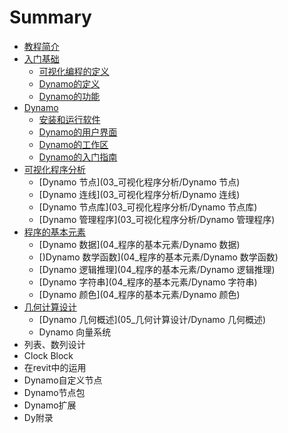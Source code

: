 # Summary

* [教程简介](README.md)
* [入门基础](01_入门基础/入门基础)
   * [可视化编程的定义](01_入门基础/可视化编程的定义)
   * [Dynamo的定义](01_入门基础/Dynamo的定义)
   * [Dynamo的功能](01_入门基础/Dynamo的功能)
* [Dynamo](02_Dynamo/Dynamo)
   * [安装和运行软件](02_Dynamo/安装和运行软件)
   * [Dynamo的用户界面](02_Dynamo/Dynamo的用户界面)
   * [Dynamo的工作区](02_Dynamo/Dynamo的工作区)
   * [Dynamo的入门指南](02_Dynamo/Dynamo的入门指南)
* [可视化程序分析](03_可视化程序分析/可视化程序分析)
   * [Dynamo 节点](03_可视化程序分析/Dynamo 节点)
   * [Dynamo 连线](03_可视化程序分析/Dynamo 连线)
   * [Dynamo 节点库](03_可视化程序分析/Dynamo 节点库)
   * [Dynamo 管理程序](03_可视化程序分析/Dynamo 管理程序)
* [程序的基本元素](04_程序的基本元素/程序的基本元素)
   * [Dynamo 数据](04_程序的基本元素/Dynamo 数据)
   * [)Dynamo 数学函数](04_程序的基本元素/Dynamo 数学函数)
   * [Dynamo 逻辑推理](04_程序的基本元素/Dynamo 逻辑推理)
   * [Dynamo 字符串](04_程序的基本元素/Dynamo 字符串)
   * [Dynamo 颜色](04_程序的基本元素/Dynamo 颜色)
* [几何计算设计](05_几何计算设计/几何计算设计)
   * [Dynamo 几何概述](05_几何计算设计/Dynamo 几何概述)
   * Dynamo 向量系统
* 列表、数列设计
* Clock Block
* 在revit中的运用
* Dynamo自定义节点
* Dynamo节点包
* Dynamo扩展
* Dy附录

